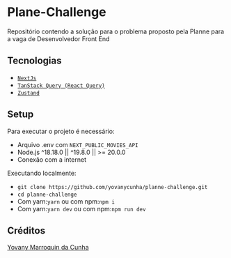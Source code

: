 # Plane-Challenge
Repositório contendo a solução para o problema proposto pela Planne para a vaga de Desenvolvedor Front End

## Tecnologias
* [`NextJs`](https://nextjs.org/)
* [`TanStack Query (React Query)`](https://tanstack.com/query/latest)
* [`Zustand`](https://zustand.docs.pmnd.rs/getting-started/introduction)

## Setup
Para executar o projeto é necessário:
* Arquivo .env com `NEXT_PUBLIC_MOVIES_API` 
* Node.js ^18.18.0 || ^19.8.0 || >= 20.0.0
* Conexão com a internet

Executando localmente:
* `git clone https://github.com/yovanycunha/planne-challenge.git`
* `cd planne-challenge`
* Com yarn:`yarn` ou com npm:`npm i`
* Com yarn:`yarn dev` ou com npm:`npm run dev`

## Créditos
[Yovany Marroquin da Cunha](https://yovanycunha.github.io)